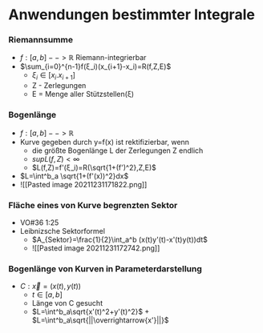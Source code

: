 # Anwendungen bestimmter Integrale
###  Riemannsumme
+ $f:[a,b]-->ℝ$ Riemann-integrierbar
+  $\sum_{i=0}^{n-1}f(ξ_i)(x_{i+1}-x_i)=R(f,Z,E)$
	+  $ξ_i∈[x_i.x_{i+1}]$ 
	+  Z - Zerlegungen
	+  E = Menge aller Stützstellen(ξ)
	
###  Bogenlänge
+ $f:[a,b]-->ℝ$
+ Kurve gegeben durch y=f(x) ist rektifizierbar, wenn 
	+ die größte Bogenlänge L der Zerlegungen Z endlich
	+ $sup L(f,Z)<\infty$
	+ $L(f,Z)=f'(ξ_i)=R(\sqrt{1+(f')^2},Z,E)$
+ $L=\int^b_a \sqrt{1+(f'(x))^2}dx$
+ ![[Pasted image 20211231171822.png]]

### Fläche eines von Kurve begrenzten Sektor
+ VO#36 1:25
+ Leibnizsche Sektorformel
	+ $A_{Sektor}=\frac{1}{2}\int_a^b (x(t)y'(t)-x'(t)y(t))dt$
	+ ![[Pasted image 20211231172742.png]]

### Bogenlänge von Kurven in Parameterdarstellung
+ $C: \overrightarrow{x}=(x(t),y(t))$
	+ $t∈[a,b]$
	+ Länge von C gesucht
	+ $L=\int^b_a\sqrt{x'(t)^2+y'(t)^2}$	+ $L=\int^b_a\sqrt{||\overrightarrow{x'}||}$